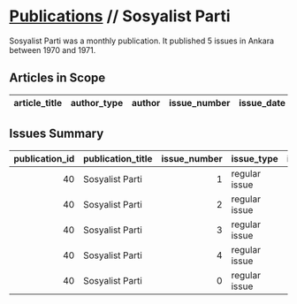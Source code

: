 # [Publications](firstlevel_publications.md) // Sosyalist Parti

Sosyalist Parti was a monthly publication. It published 5 issues in Ankara between 1970 and 1971.

## Articles in Scope

| article_title   | author_type   | author   | issue_number   | issue_date   | pages   |
|-----------------|---------------|----------|----------------|--------------|---------|

## Issues Summary

|   publication_id | publication_title   |   issue_number | issue_type    |   issue_year |   issue_month |   issue_day |   printing_house_name |
|-----------------:|:--------------------|---------------:|:--------------|-------------:|--------------:|------------:|----------------------:|
|               40 | Sosyalist Parti     |              1 | regular issue |         1971 |             1 |         nan |                   nan |
|               40 | Sosyalist Parti     |              2 | regular issue |         1971 |             2 |         nan |                   nan |
|               40 | Sosyalist Parti     |              3 | regular issue |         1971 |             3 |         nan |                   nan |
|               40 | Sosyalist Parti     |              4 | regular issue |         1971 |             4 |         nan |                   nan |
|               40 | Sosyalist Parti     |              0 | regular issue |         1970 |            12 |         nan |                   nan |